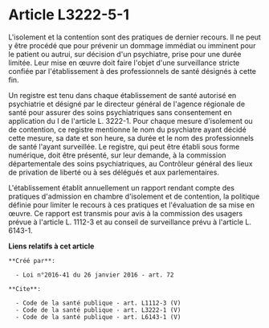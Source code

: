 # Article L3222-5-1

L'isolement et la contention sont des pratiques de dernier recours. Il ne peut y être procédé que pour prévenir un dommage
immédiat ou imminent pour le patient ou autrui, sur décision d'un psychiatre, prise pour une durée limitée. Leur mise en
œuvre doit faire l'objet d'une surveillance stricte confiée par l'établissement à des professionnels de santé désignés à
cette fin. 

Un registre est tenu dans chaque établissement de santé autorisé en psychiatrie et désigné par le directeur général de
l'agence régionale de santé pour assurer des soins psychiatriques sans consentement en application du I de l'article L.
3222-1. Pour chaque mesure d'isolement ou de contention, ce registre mentionne le nom du psychiatre ayant décidé cette
mesure, sa date et son heure, sa durée et le nom des professionnels de santé l'ayant surveillée. Le registre, qui peut être
établi sous forme numérique, doit être présenté, sur leur demande, à la commission départementale des soins psychiatriques,
au Contrôleur général des lieux de privation de liberté ou à ses délégués et aux parlementaires. 

L'établissement établit annuellement un rapport rendant compte des pratiques d'admission en chambre d'isolement et de
contention, la politique définie pour limiter le recours à ces pratiques et l'évaluation de sa mise en œuvre. Ce rapport est
transmis pour avis à la commission des usagers prévue à l'article L. 1112-3 et au conseil de surveillance prévu à l'article
L. 6143-1.

**Liens relatifs à cet article**

	**Créé par**:

	  - Loi n°2016-41 du 26 janvier 2016 - art. 72

	**Cite**:

	  - Code de la santé publique - art. L1112-3 (V)
	  - Code de la santé publique - art. L3222-1 (V)
	  - Code de la santé publique - art. L6143-1 (V)
